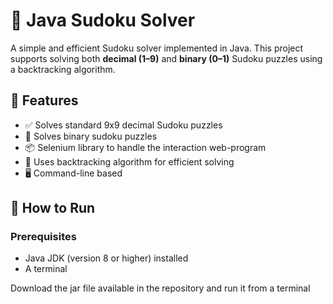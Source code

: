 # 🔢 Java Sudoku Solver

A simple and efficient Sudoku solver implemented in Java. This project supports solving both **decimal (1–9)** and **binary (0–1)** Sudoku puzzles using a backtracking algorithm.

## 📌 Features

- ✅ Solves standard 9x9 decimal Sudoku puzzles
- 🔁 Solves binary sudoku puzzles
- 📦 Selenium library to handle the interaction web-program
- 🧠 Uses backtracking algorithm for efficient solving
- 🖥️ Command-line based

## 🚀 How to Run

### Prerequisites

- Java JDK (version 8 or higher) installed
- A terminal

Download the jar file available in the repository and run it from a terminal

